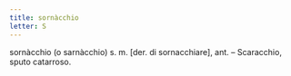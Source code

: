 ```yaml
---
title: sornàcchio
letter: S
---
```

sornàcchio (o sarnàcchio) s. m. [der. di sornacchiare], ant. – Scaracchio, sputo catarroso.
